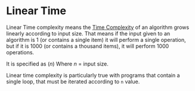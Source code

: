 # Linear Time
Linear Time complexity means the [Time Complexity](./CS50x_Time-Complexity.md) of an algorithm grows linearly according to input size.
That means if the input given to an algorithm is 1 (or contains a single item) it will perform a single operation, but if it is 1000 (or contains a thousand items), it will perform 1000 operations.

It is specified as $(n)$
Where $n$ = input size.

Linear time complexity is particularly true with programs that contain a single loop, that must be iterated according to `n` value.
